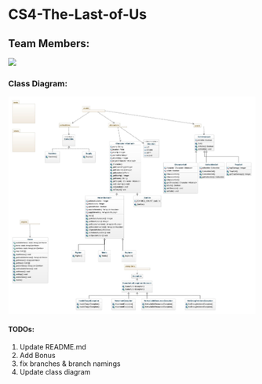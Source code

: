 # CS4-The-Last-of-Us

## Team Members:
<a href="https://github.com/Amr-Hegazy1/CS4-The-Last-of-Us/graphs/contributors">
  <img src="https://contrib.rocks/image?repo=Amr-Hegazy1/CS4-The-Last-of-Us" />
</a>

### Class Diagram:
![class diagram](README/class-diagram.jpeg)

#### TODOs:
1. Update README.md
2. Add Bonus
3. fix branches & branch namings
4. Update class diagram
